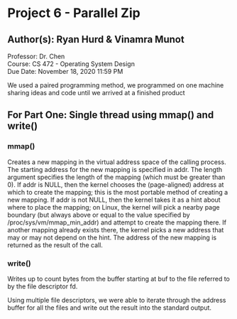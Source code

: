 # Project 6 - Parallel Zip <br/> 
## Author(s): Ryan Hurd & Vinamra Munot <br/>
Professor: Dr. Chen<br/>
Course: CS 472 - Operating System Design <br/>
Due Date: November 18, 2020 11:59 PM<br/>

We used a paired programming method, we programmed on one machine sharing ideas and code until we arrived at a finished product
## For Part One: Single thread using mmap() and write() <br/>
### **mmap()** <br/> 
Creates a new mapping in the virtual address space of the calling process. The starting address for the new mapping is specified in addr. The length argument specifies the length of the mapping (which must be greater than 0). If addr is NULL, then the kernel chooses the (page-aligned) address at which to create the mapping; this is the most portable method of creating a new mapping. If addr is not NULL, then the kernel takes it as a hint about where to place the mapping; on Linux, the kernel will pick a nearby page boundary (but always above or equal to the value specified by /proc/sys/vm/mmap_min_addr) and attempt to create the mapping there. If another mapping already exists there, the kernel picks a new address that may or may not depend on the hint. The address of the new mapping is returned as the result of the call.<br/>

 ### **write()** <br/> 
 Writes up to count bytes from the buffer starting at buf to the file referred to by the file descriptor fd.<br/>
 
Using multiple file descriptors, we were able to iterate through the address buffer for all the files and write out the result into the standard output.<br/>
